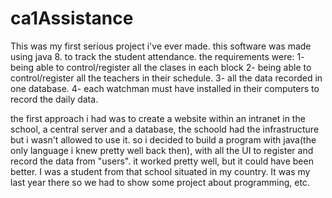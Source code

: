# ca1Assistance
This was my first serious project i've ever made.
this software was made using java 8. to track the student attendance.
the requirements were: 
  1- being able to control/register all the clases in each block
  2- being able to control/register all the teachers in their schedule. 
  3- all the data recorded in one database. 
  4- each watchman must have installed in their computers to record the daily data. 
  
 the first approach i had was to create a website within an intranet in the school, a central server and  a database, the schoold had the infrastructure but i wasn't allowed to use it. 
 so i decided to build a program with java(the only language i knew pretty well back then), with all the UI to register and record the data from "users".
 it worked pretty well, but it could have been better. I was a student from that school situated in my country. It was my last year there so we had to show some project about programming, etc.
